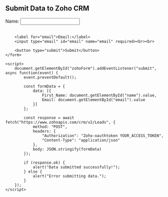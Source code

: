 <!DOCTYPE html>
<html lang="en">
<head>
    <meta charset="UTF-8">
    <meta name="viewport" content="width=device-width, initial-scale=1.0">
    <title>Zoho CRM Form</title>
</head>
<body>
    <h2>Submit Data to Zoho CRM</h2>
    <form id="zohoForm">
        <label for="name">Name:</label>
        <input type="text" id="name" name="name" required><br><br>

        <label for="email">Email:</label>
        <input type="email" id="email" name="email" required><br><br>

        <button type="submit">Submit</button>
    </form>

    <script>
        document.getElementById("zohoForm").addEventListener("submit", async function(event) {
            event.preventDefault();

            const formData = {
                data: [{
                    First_Name: document.getElementById("name").value,
                    Email: document.getElementById("email").value
                }]
            };

            const response = await fetch("https://www.zohoapis.com/crm/v2/Leads", {
                method: "POST",
                headers: {
                    "Authorization": "Zoho-oauthtoken YOUR_ACCESS_TOKEN",
                    "Content-Type": "application/json"
                },
                body: JSON.stringify(formData)
            });

            if (response.ok) {
                alert("Data submitted successfully!");
            } else {
                alert("Error submitting data.");
            }
        });
    </script>
</body>
</html>
